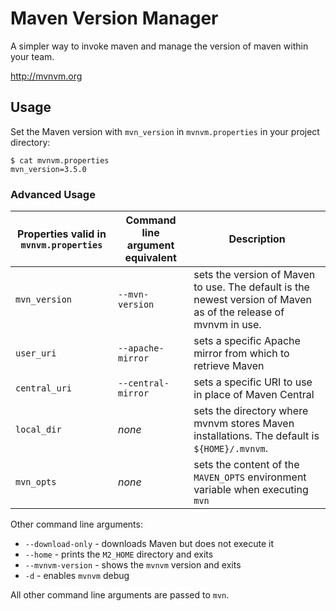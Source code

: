 Maven Version Manager
=====================

A simpler way to invoke maven and manage the version of maven within your team.

http://mvnvm.org

Usage
-----

Set the Maven version with `mvn_version` in `mvnvm.properties` in your project directory:

    $ cat mvnvm.properties
    mvn_version=3.5.0
	
### Advanced Usage

| Properties valid in `mvnvm.properties` | Command line argument equivalent | Description                                                                                                     |
|----------------------------------------|----------------------------------|-----------------------------------------------------------------------------------------------------------------|
| `mvn_version`                          | `--mvn-version`                  | sets the version of Maven to use. The default is the newest version of Maven as of the release of mvnvm in use. |
| `user_uri`                             | `--apache-mirror`                | sets a specific Apache mirror from which to retrieve Maven                                                      |
| `central_uri`                          | `--central-mirror`               | sets a specific URI to use in place of Maven Central                                                            |
| `local_dir`                            | _none_                           | sets the directory where mvnvm stores Maven installations. The default is `${HOME}/.mvnvm`.                     |
| `mvn_opts`                             | _none_                           | sets the content of the `MAVEN_OPTS` environment variable when executing `mvn`                                  |

Other command line arguments:

* `--download-only` - downloads Maven but does not execute it
* `--home` - prints the `M2_HOME` directory and exits
* `--mvnvm-version` - shows the `mvnvm` version and exits
* `-d` - enables `mvnvm` debug

All other command line arguments are passed to `mvn`.